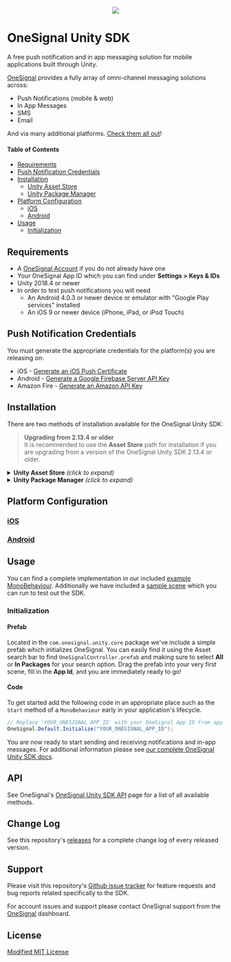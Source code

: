 <p align="center">
  <img src="https://media.onesignal.com/cms/Website%20Layout/logo-red.svg"/>
</p>

# OneSignal Unity SDK
A free push notification and in app messaging solution for mobile applications built through Unity.

[OneSignal](https://onesignal.com) provides a fully array of omni-channel messaging solutions across:

- Push Notifications (mobile & web)
- In App Messages
- SMS
- Email

And via many additional platforms. [Check them all out](https://documentation.onesignal.com/docs/sdk-reference)!

#### Table of Contents
- [Requirements](#requirements)
- [Push Notification Credentials](#push-notification-credentials)
- [Installation](#installation)
  - [Unity Asset Store](#installation)
  - [Unity Package Manager](#installation)
- [Platform Configuration](#platform-configuration)
  - [iOS](https://documentation.onesignal.com/docs/unity-sdk-setup#step-5---ios-setup)
  - [Android](https://documentation.onesignal.com/docs/unity-sdk-setup#step-6---android-setup)
- [Usage](#usage)
  - [Initialization](#initialization)

## Requirements
- A [OneSignal Account](https://app.onesignal.com/signup) if you do not already have one
- Your OneSignal App ID which you can find under **Settings > Keys & IDs**
- Unity 2018.4 or newer
- In order to test push notifications you will need
  - An Android 4.0.3 or newer device or emulator with "Google Play services" installed
  - An iOS 9 or newer device (iPhone, iPad, or iPod Touch)

## Push Notification Credentials
You must generate the appropriate credentials for the platform(s) you are releasing on:

- iOS - [Generate an iOS Push Certificate](https://documentation.onesignal.com/docs/generate-an-ios-push-certificate)
- Android - [Generate a Google Firebase Server API Key](https://documentation.onesignal.com/docs/generate-a-google-server-api-key)
- Amazon Fire - [Generate an Amazon API Key](https://documentation.onesignal.com/docs/generate-an-amazon-api-key)

## Installation
There are two methods of installation available for the OneSignal Unity SDK:
> **Upgrading from 2.13.4 or older**</br>
> It is recommended to use the **Asset Store** path for installation if you are upgrading from a version of the OneSignal Unity SDK 2.13.4 or older.

<details>
<summary><b>Unity Asset Store</b> <i>(click to expand)</i></summary>

1. Add the OneSignal Unity SDK as an available asset to your account by clicking **Add to My Assets** from [our listing on the Unity Asset Store](https://assetstore.unity.com/packages/add-ons/services/billing/onesignal-sdk-193316).
2. Find the package waiting for you to download by clicking **Open in Unity** from that same page. This will open the Unity Editor and its Package Manager window.
3. On the SDK's listing in the Editor click the **Download** button. When it finishes click **Import**.

    ![onesignal unity sdk in my assets](Documentation~/asset_listing.png)

4. A prompt to import all of the files of the OneSignal Unity SDK will appear. Click **Import** to continue and compile the scripts into your project.
5. Navigate to **Window > OneSignal** (or follow the popup if upgrading) in the Unity Editor which will bring up a window with some final steps which need 
   to be completed in order to finalize the installation. The most important of these steps is **Import OneSignal packages**.
   
    > *Depending on your project configuration and if you are upgrading from a previous version, some of these steps may already be marked as "completed"*
   
    ![sdk setup steps window](Documentation~/setup_window.png)

6. After importing the packages Unity will notify you that a new registry has been added and the **OneSignal SDK Setup** window will have refreshed with a few additional 
   steps. Following these will finalize your installation of the OneSignal Unity SDK.
</details>

<details>
<summary><b>Unity Package Manager</b> <i>(click to expand)</i></summary>

1. From within the Unity Editor navigate to **Edit > Project Settings** and then to the **Package Manager** settings tab.
   
   ![unity registry manager](Documentation~/package_manager_tab.png)

2. Create a *New Scoped Registry* by entering 
    ```
    Name        npmjs
    URL         https://registry.npmjs.org
    Scope(s)    com.onesignal
    ```
   and click **Save**.
3. Open the **Window > Package Manager** and switch to **My Registries** via the **Packages:** dropdown menu. You will see all of the OneSignal Unity SDK packages available
   on which you can then click **Install** for the platforms you would like to include. Dependencies will be added automatically.
4. Once the packages have finished importing you will find a new menu under **Window > OneSignal**. Open it and you will find some final steps which need to be completed 
   in order to finalize the installation.
   
   > *Depending on your project configuration and if you are upgrading from a previous version, some of these steps may already be marked as "completed"*

   ![my registries menu selection](Documentation~/registry_menu.png)
   
</details>

## Platform Configuration
### [iOS](https://documentation.onesignal.com/docs/unity-sdk-setup#step-5---ios-setup)
### [Android](https://documentation.onesignal.com/docs/unity-sdk-setup#step-6---android-setup)

## Usage
You can find a complete implementation in our included [example MonoBehaviour](Example/Scripts/OneSignalExampleBehaviour.cs). Additionally we have included a
[sample scene](Example/Scenes/OneSignalExampleScene.unity) which you can run to test out the SDK.

### Initialization

#### Prefab
Located in the `com.onesignal.unity.core` package we've include a simple prefab which initializes OneSignal. You can easily find it using the Asset search bar
to find `OneSignalController.prefab` and making sure to select **All** or **In Packages** for your search option. Drag the prefab into your very first scene, fill 
in the **App Id**, and you are immediately ready to go!

#### Code
To get started add the following code in an appropriate place such as the `Start` method of a `MonoBehaviour` early in your application's lifecycle.
```C#
// Replace 'YOUR_ONESIGNAL_APP_ID' with your OneSignal App ID from app.onesignal.com
OneSignal.Default.Initialize("YOUR_ONESIGNAL_APP_ID");
```

You are now ready to start sending and receiving notifications and in-app messages. For additional information please see [our complete OneSignal Unity SDK docs](https://documentation.onesignal.com/docs/unity-sdk-setup).

## API
See OneSignal's [OneSignal Unity SDK API](https://documentation.onesignal.com/docs/unity-sdk) page for a list of all available methods.

## Change Log
See this repository's [releases](https://github.com/OneSignal/OneSignal-Unity-SDK/releases) for a complete change log of every released version.

## Support
Please visit this repository's [Github issue tracker](https://github.com/OneSignal/OneSignal-Unity-SDK/issues) for feature requests and bug reports related specifically to the SDK.

For account issues and support please contact OneSignal support from the [OneSignal](https://onesignal.com) dashboard.

## License
[Modified MIT License](LICENSE)